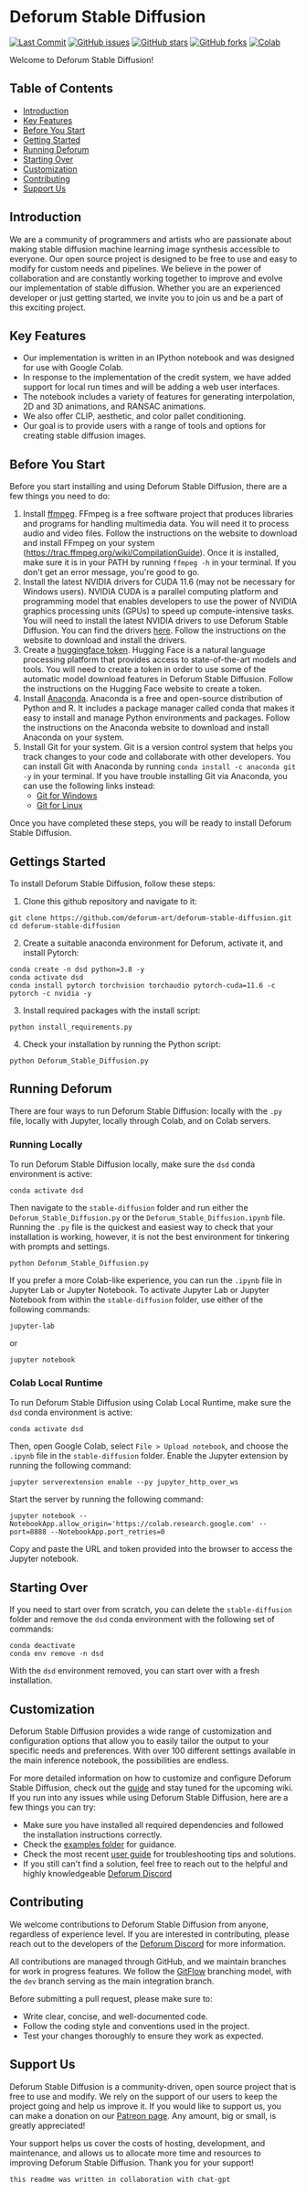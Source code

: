 # Deforum Stable Diffusion

<p align="left">
    <a href="https://github.com/deforum-art/deforum-stable-diffusion/commits"><img alt="Last Commit" src="https://img.shields.io/github/last-commit/deforum-art/deforum-stable-diffusion"></a>
    <a href="https://github.com/deforum-art/deforum-stable-diffusion/issues"><img alt="GitHub issues" src="https://img.shields.io/github/issues/deforum-art/deforum-stable-diffusion"></a>
    <a href="https://github.com/deforum-art/deforum-stable-diffusion/stargazers"><img alt="GitHub stars" src="https://img.shields.io/github/stars/deforum-art/deforum-stable-diffusion"></a>
    <a href="https://github.com/deforum-art/deforum-stable-diffusion/network"><img alt="GitHub forks" src="https://img.shields.io/github/forks/deforum-art/deforum-stable-diffusion"></a>
    <a href="https://colab.research.google.com/github/deforum-art/deforum-stable-diffusion/blob/main/Deforum_Stable_Diffusion.ipynb"><img alt="Colab" src="https://colab.research.google.com/assets/colab-badge.svg"></a>  
</p>

Welcome to Deforum Stable Diffusion!

## Table of Contents

- [Introduction](#introduction)
- [Key Features](#key-features)
- [Before You Start](#before-you-start)
- [Getting Started](#getting-started)
- [Running Deforum](#running-deforum)
- [Starting Over](#starting-over)
- [Customization](#customization)
- [Contributing](#contributing)
- [Support Us](#support-us)

## Introduction

We are a community of programmers and artists who are passionate about making stable diffusion machine learning image synthesis accessible to everyone. Our open source project is designed to be free to use and easy to modify for custom needs and pipelines. We believe in the power of collaboration and are constantly working together to improve and evolve our implementation of stable diffusion. Whether you are an experienced developer or just getting started, we invite you to join us and be a part of this exciting project.

## Key Features

- Our implementation is written in an IPython notebook and was designed for use with Google Colab.
- In response to the implementation of the credit system, we have added support for local run times and will be adding a web user interfaces.
- The notebook includes a variety of features for generating interpolation, 2D and 3D animations, and RANSAC animations.
- We also offer CLIP, aesthetic, and color pallet conditioning.
- Our goal is to provide users with a range of tools and options for creating stable diffusion images.

## Before You Start

Before you start installing and using Deforum Stable Diffusion, there are a few things you need to do:

1. Install [ffmpeg](https://ffmpeg.org/download.html). FFmpeg is a free software project that produces libraries and programs for handling multimedia data. You will need it to process audio and video files. Follow the instructions on the website to download and install FFmpeg on your system (https://trac.ffmpeg.org/wiki/CompilationGuide). Once it is installed, make sure it is in your PATH by running `ffmpeg -h` in your terminal. If you don't get an error message, you're good to go.
2. Install the latest NVIDIA drivers for CUDA 11.6 (may not be necessary for Windows users). NVIDIA CUDA is a parallel computing platform and programming model that enables developers to use the power of NVIDIA graphics processing units (GPUs) to speed up compute-intensive tasks. You will need to install the latest NVIDIA drivers to use Deforum Stable Diffusion. You can find the drivers [here](https://developer.nvidia.com/cuda-toolkit-archive). Follow the instructions on the website to download and install the drivers.
3. Create a [huggingface token](https://huggingface.co/settings/tokens). Hugging Face is a natural language processing platform that provides access to state-of-the-art models and tools. You will need to create a token in order to use some of the automatic model download features in Deforum Stable Diffusion. Follow the instructions on the Hugging Face website to create a token.
4. Install [Anaconda](https://www.anaconda.com/). Anaconda is a free and open-source distribution of Python and R. It includes a package manager called conda that makes it easy to install and manage Python environments and packages. Follow the instructions on the Anaconda website to download and install Anaconda on your system.
5. Install Git for your system. Git is a version control system that helps you track changes to your code and collaborate with other developers. You can install Git with Anaconda by running `conda install -c anaconda git -y` in your terminal. If you have trouble installing Git via Anaconda, you can use the following links instead:
   - [Git for Windows](https://git-scm.com/download/win)
   - [Git for Linux](https://git-scm.com/download/linux)

Once you have completed these steps, you will be ready to install Deforum Stable Diffusion.

## Gettings Started

To install Deforum Stable Diffusion, follow these steps:

1. Clone this github repository and navigate to it:

```
git clone https://github.com/deforum-art/deforum-stable-diffusion.git
cd deforum-stable-diffusion
```

2. Create a suitable anaconda environment for Deforum, activate it, and install Pytorch:

```
conda create -n dsd python=3.8 -y
conda activate dsd
conda install pytorch torchvision torchaudio pytorch-cuda=11.6 -c pytorch -c nvidia -y
```

3. Install required packages with the install script:

```
python install_requirements.py
```

4. Check your installation by running the Python script:

```
python Deforum_Stable_Diffusion.py
```

## Running Deforum

There are four ways to run Deforum Stable Diffusion: locally with the `.py` file, locally with Jupyter, locally through Colab, and on Colab servers.

### Running Locally

To run Deforum Stable Diffusion locally, make sure the `dsd` conda environment is active:

```
conda activate dsd
```

Then navigate to the `stable-diffusion` folder and run either the `Deforum_Stable_Diffusion.py` or the `Deforum_Stable_Diffusion.ipynb` file. Running the `.py` file is the quickest and easiest way to check that your installation is working, however, it is not the best environment for tinkering with prompts and settings.

```
python Deforum_Stable_Diffusion.py
```

If you prefer a more Colab-like experience, you can run the `.ipynb` file in Jupyter Lab or Jupyter Notebook. To activate Jupyter Lab or Jupyter Notebook from within the `stable-diffusion` folder, use either of the following commands:

```
jupyter-lab
```

or

```
jupyter notebook
```

### Colab Local Runtime

To run Deforum Stable Diffusion using Colab Local Runtime, make sure the `dsd` conda environment is active:

```
conda activate dsd
```

Then, open Google Colab, select `File > Upload notebook`, and choose the `.ipynb` file in the `stable-diffusion` folder. Enable the Jupyter extension by running the following command:

```
jupyter serverextension enable --py jupyter_http_over_ws
```
Start the server by running the following command:
```
jupyter notebook --NotebookApp.allow_origin='https://colab.research.google.com' --port=8888 --NotebookApp.port_retries=0
```
Copy and paste the URL and token provided into the browser to access the Jupyter notebook.


## Starting Over

If you need to start over from scratch, you can delete the `stable-diffusion` folder and remove the `dsd` conda environment with the following set of commands:

```
conda deactivate
conda env remove -n dsd
```

With the `dsd` environment removed, you can start over with a fresh installation.

## Customization

Deforum Stable Diffusion provides a wide range of customization and configuration options that allow you to easily tailor the output to your specific needs and preferences. With over 100 different settings available in the main inference notebook, the possibilities are endless.

For more detailed information on how to customize and configure Deforum Stable Diffusion, check out the [guide](https://docs.google.com/document/d/1RrQv7FntzOuLg4ohjRZPVL7iptIyBhwwbcEYEW2OfcI/edit?usp=sharing) and stay tuned for the upcoming wiki. If you run into any issues while using Deforum Stable Diffusion, here are a few things you can try:

- Make sure you have installed all required dependencies and followed the installation instructions correctly.
- Check the [examples folder](examples/) for guidance.
- Check the most recent [user guide](https://docs.google.com/document/d/1RrQv7FntzOuLg4ohjRZPVL7iptIyBhwwbcEYEW2OfcI/edit?usp=sharing) for troubleshooting tips and solutions.
- If you still can't find a solution, feel free to reach out to the helpful and highly knowledgeable [Deforum Discord](https://discord.gg/deforum)

## Contributing

We welcome contributions to Deforum Stable Diffusion from anyone, regardless of experience level. If you are interested in contributing, please reach out to the developers of the [Deforum Discord](https://discord.gg/deforum) for more information.

All contributions are managed through GitHub, and we maintain branches for work in progress features. We follow the [GitFlow](https://nvie.com/posts/a-successful-git-branching-model/) branching model, with the `dev` branch serving as the main integration branch.

Before submitting a pull request, please make sure to:

- Write clear, concise, and well-documented code.
- Follow the coding style and conventions used in the project.
- Test your changes thoroughly to ensure they work as expected.

## Support Us

Deforum Stable Diffusion is a community-driven, open source project that is free to use and modify. We rely on the support of our users to keep the project going and help us improve it. If you would like to support us, you can make a donation on our [Patreon page](https://patreon.com/deforum). Any amount, big or small, is greatly appreciated!

Your support helps us cover the costs of hosting, development, and maintenance, and allows us to allocate more time and resources to improving Deforum Stable Diffusion. Thank you for your support!

`this readme was written in collaboration with chat-gpt`
